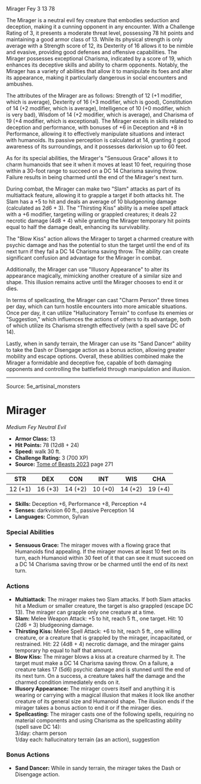 <MonsterName/>Mirager</MonsterName>
<CreatureType/>Fey</CreatureType>
<CR/>3</CR>
<AC/>13</AC>
<HP/>78</HP>
<summary>The Mirager is a neutral evil fey creature that embodies seduction and deception, making it a cunning opponent in any encounter. With a Challenge Rating of 3, it presents a moderate threat level, possessing 78 hit points and maintaining a good armor class of 13. While its physical strength is only average with a Strength score of 12, its Dexterity of 16 allows it to be nimble and evasive, providing good defenses and offensive capabilities. The Mirager possesses exceptional Charisma, indicated by a score of 19, which enhances its deceptive skills and ability to charm opponents. Notably, the Mirager has a variety of abilities that allow it to manipulate its foes and alter its appearance, making it particularly dangerous in social encounters and ambushes.</summary>

<detail>

The attributes of the Mirager are as follows: Strength of 12 (+1 modifier, which is average), Dexterity of 16 (+3 modifier, which is good), Constitution of 14 (+2 modifier, which is average), Intelligence of 10 (+0 modifier, which is very bad), Wisdom of 14 (+2 modifier, which is average), and Charisma of 19 (+4 modifier, which is exceptional). The Mirager excels in skills related to deception and performance, with bonuses of +6 in Deception and +8 in Performance, allowing it to effectively manipulate situations and interact with humanoids. Its passive perception is calculated at 14, granting it good awareness of its surroundings, and it possesses darkvision up to 60 feet.

As for its special abilities, the Mirager's "Sensuous Grace" allows it to charm humanoids that see it when it moves at least 10 feet, requiring those within a 30-foot range to succeed on a DC 14 Charisma saving throw. Failure results in being charmed until the end of the Mirager's next turn.

During combat, the Mirager can make two "Slam" attacks as part of its multiattack feature, allowing it to grapple a target if both attacks hit. The Slam has a +5 to hit and deals an average of 10 bludgeoning damage (calculated as 2d6 + 3). The "Thirsting Kiss" ability is a melee spell attack with a +6 modifier, targeting willing or grappled creatures; it deals 22 necrotic damage (4d8 + 4) while granting the Mirager temporary hit points equal to half the damage dealt, enhancing its survivability. 

The "Blow Kiss" action allows the Mirager to target a charmed creature with psychic damage and has the potential to stun the target until the end of its next turn if they fail a DC 14 Charisma saving throw. The ability can create significant confusion and advantage for the Mirager in combat. 

Additionally, the Mirager can use "Illusory Appearance" to alter its appearance magically, mimicking another creature of a similar size and shape. This illusion remains active until the Mirager chooses to end it or dies. 

In terms of spellcasting, the Mirager can cast "Charm Person" three times per day, which can turn hostile encounters into more amicable situations. Once per day, it can utilize "Hallucinatory Terrain" to confuse its enemies or "Suggestion," which influences the actions of others to its advantage, both of which utilize its Charisma strength effectively (with a spell save DC of 14). 

Lastly, when in sandy terrain, the Mirager can use its "Sand Dancer" ability to take the Dash or Disengage action as a bonus action, allowing greater mobility and escape options. Overall, these abilities combined make the Mirager a formidable and deceptive foe, capable of both damaging opponents and controlling the battlefield through manipulation and illusion.</detail>



---

Source: 5e_artisinal_monsters

# Mirager

*Medium* *Fey* *Neutral Evil*

- **Armor Class:** 13
- **Hit Points:** 78 (12d8 + 24)
- **Speed:** walk 30 ft.
- **Challenge Rating:** 3 (700 XP)
- **Source:** [Tome of Beasts 2023](https://koboldpress.com/kpstore/product/tome-of-beasts-1-2023-edition/) page 271

| STR | DEX | CON | INT | WIS | CHA |
| --- | --- | --- | --- | --- | --- |
| 12 (+1) | 16 (+3) | 14 (+2) | 10 (+0) | 14 (+2) | 19 (+4) |

- **Skills:** Deception +6, Performance +8, Perception +4
- **Senses:** darkvision 60 ft., passive Perception 14
- **Languages:** Common, Sylvan

### Special Abilities

- **Sensuous Grace:** The mirager moves with a flowing grace that Humanoids find appealing. If the mirager moves at least 10 feet on its turn, each Humanoid within 30 feet of it that can see it must succeed on a DC 14 Charisma saving throw or be charmed until the end of its next turn.

### Actions

- **Multiattack:** The mirager makes two Slam attacks. If both Slam attacks hit a Medium or smaller creature, the target is also grappled (escape DC 13). The mirager can grapple only one creature at a time.
- **Slam:** Melee Weapon Attack: +5 to hit, reach 5 ft., one target. Hit: 10 (2d6 + 3) bludgeoning damage.
- **Thirsting Kiss:** Melee Spell Attack: +6 to hit, reach 5 ft., one willing creature, or a creature that is grappled by the mirager, incapacitated, or restrained. Hit: 22 (4d8 + 4) necrotic damage, and the mirager gains temporary hp equal to half that amount.
- **Blow Kiss:** The mirager blows a kiss at a creature charmed by it. The target must make a DC 14 Charisma saving throw. On a failure, a creature takes 17 (5d6) psychic damage and is stunned until the end of its next turn. On a success, a creature takes half the damage and the charmed condition immediately ends on it.
- **Illusory Appearance:** The mirager covers itself and anything it is wearing or carrying with a magical illusion that makes it look like another creature of its general size and Humanoid shape. The illusion ends if the mirager takes a bonus action to end it or if the mirager dies.
- **Spellcasting:** The mirager casts one of the following spells, requiring no material components and using Charisma as the spellcasting ability (spell save DC 14):<br>3/day: charm person<br>1/day each: hallucinatory terrain (as an action), suggestion

### Bonus Actions

- **Sand Dancer:** While in sandy terrain, the mirager takes the Dash or Disengage action.


